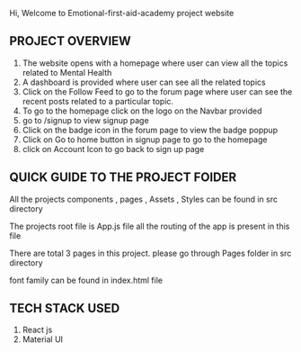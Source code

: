 Hi,
Welcome to Emotional-first-aid-academy project website

## PROJECT OVERVIEW

1. The website opens with a homepage where user can view all the topics related to Mental Health
2. A dashboard is provided where user can see all the related topics
3. Click on the Follow Feed to go to the forum page where user can see the recent posts related to a particular topic.
4. To go to the homepage click on the logo on the Navbar provided
5. go to /signup to view signup page
6. Click on the badge icon in the forum page to view the badge poppup
7. Click on Go to home button in signup page to go to the homepage
8. click on Account Icon to go back to sign up page

## QUICK GUIDE TO THE PROJECT FOlDER

All the projects components , pages , Assets , Styles can be found in src directory

The projects root file is App.js file all the routing of the app is present in this file

There are total 3 pages in this project. please go through Pages folder in src directory

font family can be found in index.html file

## TECH STACK USED

1. React js
2. Material UI

